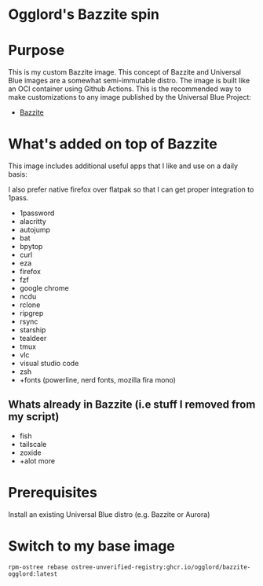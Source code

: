 # Ogglord's Bazzite spin

# Purpose

This is my custom Bazzite image. This concept of Bazzite and Universal Blue images are a somewhat semi-immutable distro. The image is built like an OCI container using Github Actions. This is the recommended way to make customizations to any image published by the Universal Blue Project:
- [Bazzite](https://bazzite.gg/)

# What's added on top of Bazzite
This image includes additional useful apps that I like and use on a daily basis:

I also prefer native firefox over flatpak so that I can get proper integration to 1pass.

- 1password
- alacritty
- autojump
- bat
- bpytop
- curl
- eza
- firefox
- fzf
- google chrome
- ncdu
- rclone
- ripgrep
- rsync
- starship
- tealdeer
- tmux
- vlc
- visual studio code
- zsh
- +fonts (powerline, nerd fonts, mozilla fira mono)
  
## Whats already in Bazzite (i.e stuff I removed from my script)

 - fish
 - tailscale
 - zoxide 
 - +alot more

# Prerequisites

Install an existing Universal Blue distro (e.g. Bazzite or Aurora)

# Switch to my base image
```
rpm-ostree rebase ostree-unverified-registry:ghcr.io/ogglord/bazzite-ogglord:latest
```
